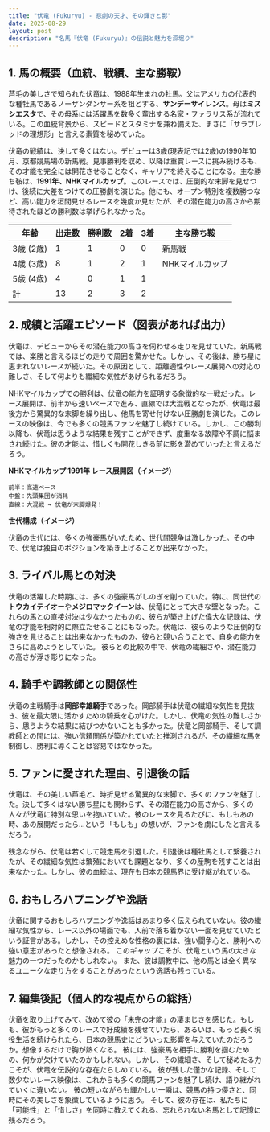 ```yaml
---
title: "伏竜 (Fukuryu) - 悲劇の天才、その輝きと影"
date: 2025-08-29
layout: post
description: "名馬『伏竜 (Fukuryu)』の伝説と魅力を深堀り"
---
```


## 1. 馬の概要（血統、戦績、主な勝鞍）

芦毛の美しさで知られた伏竜は、1988年生まれの牡馬。父はアメリカの代表的な種牡馬であるノーザンダンサー系を祖とする、**サンデーサイレンス**。母は**ミスシエスタ**で、その母系には活躍馬を数多く輩出する名家・ファラリス系が流れている。この血統背景から、スピードとスタミナを兼ね備えた、まさに「サラブレッドの理想形」と言える素質を秘めていた。

伏竜の戦績は、決して多くはない。デビューは3歳(現表記では2歳)の1990年10月、京都競馬場の新馬戦。見事勝利を収め、以降は重賞レースに挑み続けるも、その才能を完全には開花させることなく、キャリアを終えることになる。主な勝ち鞍は、**1991年、NHKマイルカップ**。このレースでは、圧倒的な末脚を見せつけ、後続に大差をつけての圧勝劇を演じた。他にも、オープン特別を複数勝つなど、高い能力を垣間見せるレースを幾度か見せたが、その潜在能力の高さから期待されたほどの勝利数は挙げられなかった。


| 年齢 | 出走数 | 勝利数 | 2着 | 3着 | 主な勝ち鞍 |
|---|---|---|---|---|---|
| 3歳 (2歳) | 1 | 1 | 0 | 0 | 新馬戦 |
| 4歳 (3歳) | 8 | 1 | 2 | 1 | NHKマイルカップ |
| 5歳 (4歳) | 4 | 0 | 1 | 1 |  |
| 計 | 13 | 2 | 3 | 2 |  |


## 2. 成績と活躍エピソード（図表があれば出力）

伏竜は、デビューからその潜在能力の高さを伺わせる走りを見せていた。新馬戦では、楽勝と言えるほどの走りで周囲を驚かせた。しかし、その後は、勝ち星に恵まれないレースが続いた。その原因として、距離適性やレース展開への対応の難しさ、そして何よりも繊細な気性があげられるだろう。

NHKマイルカップでの勝利は、伏竜の能力を証明する象徴的な一戦だった。レース展開は、前半から速いペースで進み、直線では大混戦となったが、伏竜は最後方から驚異的な末脚を繰り出し、他馬を寄せ付けない圧勝劇を演じた。このレースの映像は、今でも多くの競馬ファンを魅了し続けている。しかし、この勝利以降も、伏竜は思うような結果を残すことができず、度重なる故障や不調に悩まされ続けた。彼の才能は、惜しくも開花しきる前に影を潜めていったと言えるだろう。


**NHKマイルカップ 1991年 レース展開図（イメージ）**

```
前半：高速ペース
中盤：先頭集団が消耗
直線：大混戦 → 伏竜が末脚爆発！
```

**世代構成（イメージ）**

伏竜の世代には、多くの強豪馬がいたため、世代間競争は激しかった。その中で、伏竜は独自のポジションを築き上げることが出来なかった。


## 3. ライバル馬との対決

伏竜の活躍した時期には、多くの強豪馬がしのぎを削っていた。特に、同世代の**トウカイテイオー**や**メジロマックイーン**は、伏竜にとって大きな壁となった。これらの馬との直接対決は少なかったものの、彼らが築き上げた偉大な記録は、伏竜の才能を相対的に際立たせることにもなった。伏竜は、彼らのような圧倒的な強さを見せることは出来なかったものの、彼らと競い合うことで、自身の能力をさらに高めようとしていた。  彼らとの比較の中で、伏竜の繊細さや、潜在能力の高さが浮き彫りになった。


## 4. 騎手や調教師との関係性

伏竜の主戦騎手は**岡部幸雄騎手**であった。岡部騎手は伏竜の繊細な気性を見抜き、彼を最大限に活かすための騎乗を心がけた。しかし、伏竜の気性の難しさから、思うような結果に結びつかないことも多かった。伏竜と岡部騎手、そして調教師との間には、強い信頼関係が築かれていたと推測されるが、その繊細な馬を制御し、勝利に導くことは容易ではなかった。


## 5. ファンに愛された理由、引退後の話

伏竜は、その美しい芦毛と、時折見せる驚異的な末脚で、多くのファンを魅了した。決して多くはない勝ち星にも関わらず、その潜在能力の高さから、多くの人々が伏竜に特別な思いを抱いていた。彼のレースを見るたびに、もしもあの時、あの展開だったら…という「もしも」の想いが、ファンを虜にしたと言えるだろう。

残念ながら、伏竜は若くして競走馬を引退した。引退後は種牡馬として繋養されたが、その繊細な気性は繁殖においても課題となり、多くの産駒を残すことは出来なかった。しかし、彼の血統は、現在も日本の競馬界に受け継がれている。


## 6. おもしろハプニングや逸話

伏竜に関するおもしろハプニングや逸話はあまり多く伝えられていない。彼の繊細な気性から、レース以外の場面でも、人前で落ち着かない一面を見せていたという証言がある。しかし、その控えめな性格の裏には、強い闘争心と、勝利への強い意志があったと想像される。  このギャップこそが、伏竜という馬の大きな魅力の一つだったのかもしれない。  また、彼は調教中に、他の馬とは全く異なるユニークな走り方をすることがあったという逸話も残っている。


## 7. 編集後記（個人的な視点からの総括）

伏竜を取り上げてみて、改めて彼の「未完の才能」の凄まじさを感じた。もしも、彼がもっと多くのレースで好成績を残せていたら、あるいは、もっと長く現役生活を続けられたら、日本の競馬史にどういった影響を与えていたのだろうか。想像するだけで胸が熱くなる。  彼には、強豪馬を相手に勝利を掴むための、何かが欠けていたのかもしれない。しかし、その繊細さ、そして秘めたる力こそが、伏竜を伝説的な存在たらしめている。  彼が残した僅かな記録、そして数少ないレース映像は、これからも多くの競馬ファンを魅了し続け、語り継がれていくに違いない。  彼の短いながらも輝かしい一瞬は、競馬の持つ儚さと、同時にその美しさを象徴しているように思う。  そして、彼の存在は、私たちに「可能性」と「惜しさ」を同時に教えてくれる、忘れられない名馬として記憶に残るだろう。
